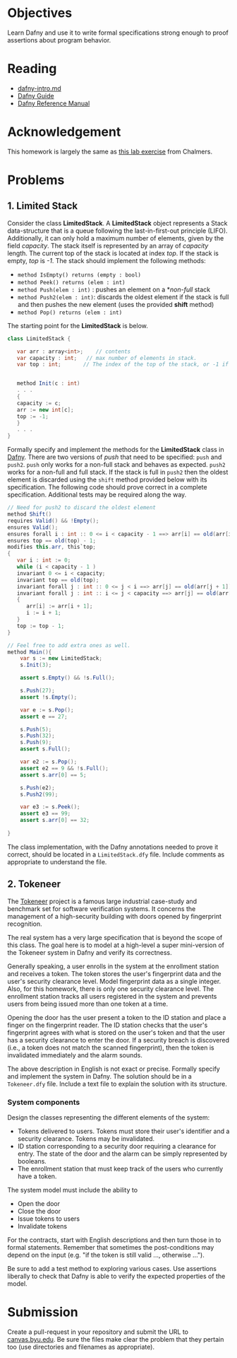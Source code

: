 # Objectives

Learn Dafny and use it to write formal specifications strong enough to proof assertions about program behavior.

# Reading

* [dafny-intro.md](https://bitbucket.org/byucs329/byu-cs-329-lecture-notes/src/master/dafny/dafny-intro.md)
* [Dafny Guide](https://rise4fun.com/dafny/tutorialcontent/guide)
* [Dafny Reference Manual](https://github.com/Microsoft/dafny/blob/master/Docs/DafnyRef/out/DafnyRef.pdf)

# Acknowledgement

This homework is largely the same as [this lab exercise](http://www.cse.chalmers.se/edu/year/2016/course/course/TDA567_Testing_debugging_and_verification/Lab2.html) from Chalmers.

# Problems

## 1. Limited Stack  

Consider the class **LimitedStack**. A **LimitedStack** object represents a Stack data-structure that is a queue following the last-in-first-out principle (LIFO). Additionally, it can only hold a maximum number of elements, given by the field *capacity*. The stack itself is represented by an array of *capacity* length. The current top of the stack is located at index *top*. If the stack is empty, *top* is *-1*. The stack should implement the following methods:

   * `method IsEmpty() returns (empty : bool)`
   * `method Peek() returns (elem : int)`
   * `method Push(elem : int)` : pushes an element on a **non-full* stack
   * `method Push2(elem : int)`: discards the oldest element if the stack is full and then pushes the new element (uses the provided **shift** method)
   * `method Pop() returns (elem : int)`

The starting point for the **LimitedStack** is below. 

``` java
class LimitedStack {

   var arr : array<int>;    // contents
   var capacity : int;   // max number of elements in stack.
   var top : int;       // The index of the top of the stack, or -1 if the stack is empty.


   method Init(c : int)
   . . .
   {
   capacity := c;
   arr := new int[c];
   top := -1;
   } 
   . . . 
}
```

Formally specify and implement the methods for the **LimitedStack** class in [Dafny](https://github.com/Microsoft/dafny). There are two versions of *push* that need to be specified: `push` and `push2`. `push` only works for a non-full stack and behaves as expected. `push2` works for a non-full and full stack. If the stack is full in `push2` then the oldest element is discarded using the `shift` method provided below with its specification. The following code should prove correct in a complete specification. Additional tests may be required along the way.

``` java
// Need for push2 to discard the oldest element
method Shift()
requires Valid() && !Empty();
ensures Valid();
ensures forall i : int :: 0 <= i < capacity - 1 ==> arr[i] == old(arr[i + 1]);
ensures top == old(top) - 1;
modifies this.arr, this`top;
{
   var i : int := 0;
   while (i < capacity - 1 )
   invariant 0 <= i < capacity;
   invariant top == old(top);
   invariant forall j : int :: 0 <= j < i ==> arr[j] == old(arr[j + 1]);
   invariant forall j : int :: i <= j < capacity ==> arr[j] == old(arr[j]);
   {
      arr[i] := arr[i + 1];
      i := i + 1;
   }
   top := top - 1;
}

// Feel free to add extra ones as well.
method Main(){
    var s := new LimitedStack;
    s.Init(3);

    assert s.Empty() && !s.Full(); 

    s.Push(27);
    assert !s.Empty();

    var e := s.Pop();
    assert e == 27;

    s.Push(5);
    s.Push(32);
    s.Push(9);
    assert s.Full();

    var e2 := s.Pop();
    assert e2 == 9 && !s.Full(); 
    assert s.arr[0] == 5;

    s.Push(e2);
    s.Push2(99);

    var e3 := s.Peek();
    assert e3 == 99;
    assert s.arr[0] == 32;
                     
}
```

The class implementation, with the Dafny annotations needed to prove it correct, should be located in a `LimitedStack.dfy` file. Include comments as appropriate to understand the file.

## 2. Tokeneer

The [Tokeneer](http://www.adacore.com/sparkpro/tokeneer) project is a famous large industrial case-study and benchmark set for software verification systems. It concerns the management of a high-security building with doors opened by fingerprint recognition.

The real system has a very large specification that is beyond the scope of this class. The goal here is to model at a high-level a super mini-version of the Tokeneer system in Dafny and verify its correctness. 

Generally speaking, a user enrolls in the system at the enrollment station and receives a token. The token stores the user's fingerprint data and the user's security clearance level. Model fingerprint data as a single integer. Also, for this homework, there is only one security clearance level. The enrollment station tracks all users registered in the system and prevents users from being issued more than one token at a time.

Opening the door has the user present a token to the ID station and place a finger on the fingerprint reader. The ID station checks that the user's fingerprint agrees with what is stored on the user's token and that the user has a security clearance to enter the door. If a security breach is discovered (i.e., a token does not match the scanned fingerprint), then the token is invalidated immediately and the alarm sounds.

The above description in English is not exact or precise. Formally specify and implement the system in Dafny. The solution should be in a `Tokeneer.dfy` file. Include a text file to explain the solution with its structure.

### System components

Design the classes representing the different elements of the system:

  * Tokens delivered to users. Tokens must store their user's identifier and a security clearance. Tokens may be invalidated.
  * ID station corresponding to a security door requiring a clearance for entry. The state of the door and the alarm can be simply represented by booleans.
  * The enrollment station that must keep track of the users who currently have a token.

The system model must include the ability to 

   * Open the door
   * Close the door
   * Issue tokens to users
   * Invalidate tokens

For the contracts, start with English descriptions and then turn those in to formal statements.
Remember that sometimes the post-conditions may depend on the input (e.g. "if the token is still valid ..., otherwise ..."). 

Be sure to add a test method to exploring various cases. Use assertions liberally to check that Dafny is able to verify the expected properties of the model.

# Submission

Create a pull-request in your repository and submit the URL to [canvas.byu.edu](http://canvas.byu.edu). Be sure the files make clear the problem that they pertain too (use directories and filenames as appropriate).
